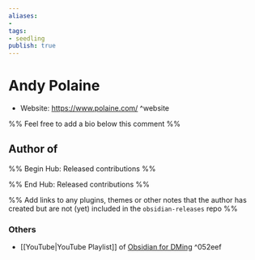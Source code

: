 ```yaml
---
aliases:
- 
tags:
- seedling
publish: true
---
```


# Andy Polaine

<!-- - GitHub: [apolaine](https://github.com/apolaine/) ^github-->
<!-- - Discord: `@` ^discord-->
- Website: <https://www.polaine.com/> ^website
<!-- - [[Publish sites|Publish site]]: ^publish-->

%% Feel free to add a bio below this comment %%


## Author of

%% Begin Hub: Released contributions %%

<!--
### Plugins

- 
-->

<!--
### Themes

- 
-->

%% End Hub: Released contributions %%

%% Add links to any plugins, themes or other notes that the author has created but are not (yet) included in the `obsidian-releases` repo %%

<!--
### Unlisted plugins

- 
-->


### Others

- [[YouTube|YouTube Playlist]] of [Obsidian for DMing](https://www.youtube.com/playlist?list=PLvLJHmYS4OnXZIvguaL6rnvkIbimzVqaI) ^052eef


<!--
## Sponsor this author

- [[GitHub sponsors]]: [Sponsor @apolaine on GitHub Sponsors](https://github.com/sponsors/apolaine) ^github-sponsor
- [[Buy me a coffee]]: ^buy-me-a-coffee
- [[PayPal]]: ^paypal
- [[Patreon]]: ^patreon

-->

<!--
## Follow this author

- [[YouTube Channels|On YouTube]]: ^youtube
- Twitter: ^twitter
- ...
-->

